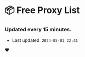 # :package: Free Proxy List
### Updated every 15 minutes.

- Last updated: `2024-05-01 22:41`

:heart:
